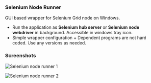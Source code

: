 ### Selenium Node Runner
GUI based wrapper for Selenium Grid node on Windows.

* Run the application as **Selenium hub server** or **Selenium node webdriver** in background. Accessible in windows tray icon.
* Simple wrapper configuration + Dependent programs are not hard coded. Use any versions as needed.

### Screenshots

![Selenium node runner 1](https://user-images.githubusercontent.com/562130/68138937-44f17c80-ff64-11e9-99b9-1ca56d4daa7b.png)

![Selenium node runner 2](https://user-images.githubusercontent.com/562130/68138967-5044a800-ff64-11e9-9683-978587641c98.png)
